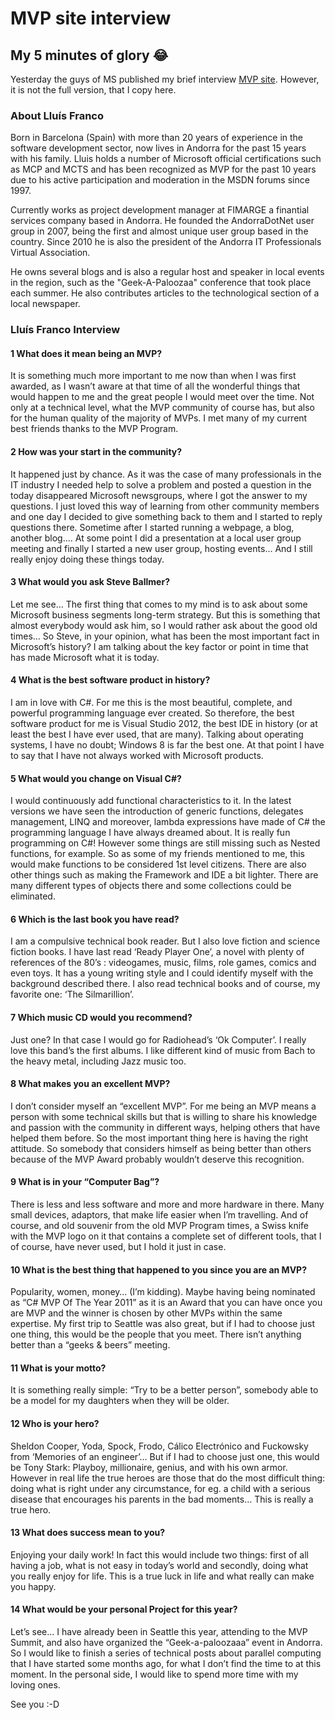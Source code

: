 # MVP site interview


## My 5 minutes of glory :joy:

Yesterday the guys of MS published my brief interview [MVP site](http://mvp.microsoft.com/en-US/Pages/default.aspx).
However, it is not the full version, that I copy here.

### About Lluís Franco

Born in Barcelona (Spain) with more than 20 years of experience in the software development sector, now lives in Andorra for the past 15 years with his family. Lluis holds a number of Microsoft official certifications such as MCP and MCTS and has been recognized as MVP for the past 10 years due to his active participation and moderation in the MSDN forums since 1997.

Currently works as project development manager at FIMARGE a finantial services company based in Andorra. He founded the AndorraDotNet user group in 2007, being the first and almost unique user group based in the country. Since 2010 he is also the president of the Andorra IT Professionals Virtual Association.

He owns several blogs and is also a regular host and speaker in local events in the region, such as the "Geek-A-Paloozaa" conference that took place each summer. He also contributes articles to the technological section of a local newspaper.

### Lluís Franco Interview

#### 1 What does it mean being an MVP?

It is something much more important to me now than when I was first awarded, as I wasn’t aware at that time of all the wonderful things that would happen to me and the great people I would meet over the time. Not only at a technical level, what the MVP community of course has, but also for the human quality of the majority of MVPs. I met many of my current best friends thanks to the MVP Program.

#### 2 How was your start in the community?

It happened just by chance. As it was the case of many professionals in the IT industry I needed help to solve a problem and posted a question in the today disappeared Microsoft newsgroups, where I got the answer to my questions. I just loved this way of learning from other community members and one day I decided to give something back to them and I started to reply questions there. Sometime after I started running a webpage, a blog, another blog…. At some point I did a presentation at a local user group meeting and finally I started a new user group, hosting events… And I still really enjoy doing these things today.

#### 3 What would you ask Steve Ballmer?

Let me see… The first thing that comes to my mind is to ask about some Microsoft business segments long-term strategy. But this is something that almost everybody would ask him, so I would rather ask about the good old times… So Steve, in your opinion, what has been the most important fact in Microsoft’s history? I am talking about the key factor or point in time that has made Microsoft what it is today.

#### 4 What is the best software product in history?

I am in love with C#. For me this is the most beautiful, complete, and powerful programming language ever created. So therefore, the best software product for me is Visual Studio 2012, the best IDE in history (or at least the best I have ever used, that are many). Talking about operating systems, I have no doubt; Windows 8 is far the best one. At that point I have to say that I have not always worked with Microsoft products.

#### 5 What would you change on Visual C#?

I would continuously add functional characteristics to it. In the latest versions we have seen the introduction of generic functions, delegates management, LINQ and moreover, lambda expressions have made of C# the programming language I have always dreamed about. It is really fun programming on C#! However some things are still missing such as Nested functions, for example. So as some of my friends mentioned to me, this would make functions to be considered 1st level citizens. There are also other things such as making the Framework and IDE a bit lighter. There are many different types of objects there and some collections could be eliminated.

#### 6 Which is the last book you have read?

I am a compulsive technical book reader. But I also love fiction and science fiction books. I have last read ‘Ready Player One’, a novel with plenty of references of the 80’s : videogames, music, films, role games, comics and even toys. It has a young writing style and I could identify myself with the background described there. I also read technical books and of course, my favorite one: ‘The Silmarillion’.

#### 7 Which music CD would you recommend?

Just one? In that case I would go for Radiohead’s ‘Ok Computer’. I really love this band’s the first albums. I like different kind of music from Bach to the heavy metal, including Jazz music too.

#### 8 What makes you an excellent MVP?

I don’t consider myself an “excellent MVP”. For me being an MVP means a person with some technical skills but that is willing to share his knowledge and passion with the community in different ways, helping others that have helped them before. So the most important thing here is having the right attitude. So somebody that considers himself as being better than others because of the MVP Award probably wouldn’t deserve this recognition.

#### 9 What is in your “Computer Bag”?

There is less and less software and more and more hardware in there. Many small devices, adaptors, that make life easier when I’m travelling. And of course, and old souvenir from the old MVP Program times, a Swiss knife with the MVP logo on it that contains a complete set of different tools, that I of course, have never used, but I hold it just in case.

#### 10 What is the best thing that happened to you since you are an MVP?

Popularity, women, money… (I’m kidding). Maybe having being nominated as “C# MVP Of The Year 2011” as it is an Award that you can have once you are MVP and the winner is chosen by other MVPs within the same expertise. My first trip to Seattle was also great, but if I had to choose just one thing, this would be the people that you meet. There isn’t anything better than a “geeks & beers” meeting.

#### 11 What is your motto?

It is something really simple: “Try to be a better person”, somebody able to be a model for my daughters when they will be older.

#### 12 Who is your hero?

Sheldon Cooper, Yoda, Spock, Frodo, Cálico Electrónico and Fuckowsky from ‘Memories of an engineer’… But if I had to choose just one, this would be Tony Stark: Playboy, millionaire, genius, and with his own armor. However in real life the true heroes are those that do the most difficult thing: doing what is right under any circumstance, for eg. a child with a serious disease that encourages his parents in the bad moments…  This is really a true hero.

#### 13 What does success mean to you?

Enjoying your daily work! In fact this would include two things: first of all having a job, what is not easy in today’s world and secondly, doing what you really enjoy for life. This is a true luck in life and what really can make you happy.

#### 14 What would be your personal Project for this year?

Let’s see… I have already been in Seattle this year, attending to the MVP Summit, and also have organized the “Geek-a-paloozaaa” event in Andorra. So I would like to finish a series of technical posts about parallel computing that I have started some months ago, for what I don’t find the time to at this moment. In the personal side, I would like to spend more time with my loving ones.

See you :-D

